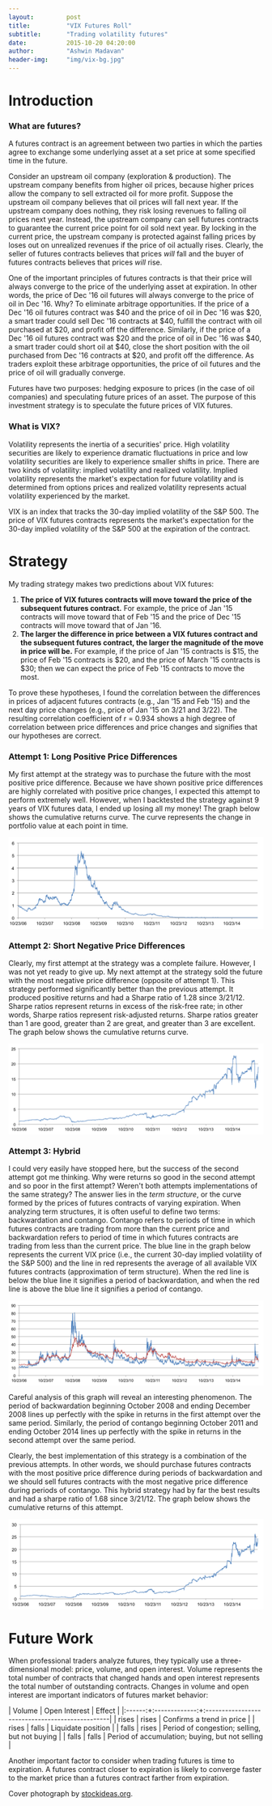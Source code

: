 ```yaml
---
layout:         post
title:          "VIX Futures Roll"
subtitle:       "Trading volatility futures"
date:           2015-10-20 04:20:00
author:         "Ashwin Madavan"
header-img:     "img/vix-bg.jpg"
---
```


# Introduction

### What are futures?
A futures contract is an agreement between two parties in which the parties agree to exchange some underlying asset at a set price at some specified time in the future.

Consider an upstream oil company (exploration & production). The upstream company benefits from higher oil prices, because higher prices allow the company to sell extracted oil for more profit. Suppose the upstream oil company believes that oil prices will fall next year. If the upstream company does nothing, they risk losing revenues to falling oil prices next year. Instead, the upstream company can sell futures contracts to guarantee the current price point for oil sold next year. By locking in the current price, the upstream company is protected against falling prices by loses out on unrealized revenues if the price of oil actually rises. Clearly, the seller of futures contracts believes that prices *will* fall and the buyer of futures contracts believes that prices *will* rise. 

One of the important principles of futures contracts is that their price will always converge to the price of the underlying asset at expiration. In other words, the price of Dec '16 oil futures will always converge to the price of oil in Dec '16. Why? To eliminate arbitrage opportunities. If the price of a Dec '16 oil futures contract was $40 and the price of oil in Dec '16 was $20, a smart trader could sell Dec '16 contracts at $40, fulfill the contract with oil purchased at $20, and profit off the difference. Similarly, if the price of a Dec '16 oil futures contract was $20 and the price of oil in Dec '16 was $40, a smart trader could short oil at $40, close the short position with the oil purchased from Dec '16 contracts at $20, and profit off the difference. As traders exploit these arbitrage opportunities, the price of oil futures and the price of oil will gradually converge. 

Futures have two purposes: hedging exposure to prices (in the case of oil companies) and speculating future prices of an asset. The purpose of this investment strategy is to speculate the future prices of VIX futures.

### What is VIX?
Volatility represents the inertia of a securities' price. High volatility securities are likely to experience dramatic fluctuations in price and low volatility securities are likely to experience smaller shifts in price. There are two kinds of volatility: implied volatility and realized volatility. Implied volatility represents the market's expectation for future volatility and is determined from options prices and realized volatility represents actual volatility experienced by the market.

VIX is an index that tracks the 30-day implied volatility of the S&P 500. The price of VIX futures contracts represents the market's expectation for the 30-day implied volatility of the S&P 500 at the expiration of the contract.

# Strategy
My trading strategy makes two predictions about VIX futures:

1. **The price of VIX futures contracts will move toward the price of the subsequent futures contract.** For example, the price of Jan '15 contracts will move toward that of Feb '15 and the price of Dec '15 contracts will move toward that of Jan '16. 
2. **The larger the difference in price between a VIX futures contract and the subsequent futures contract, the larger the magnitude of the move in price will be.** For example, if the price of Jan '15 contracts is $15, the price of Feb '15 contracts is $20, and the price of March '15 contracts is $30; then we can expect the price of Feb '15 contracts to move the most.

To prove these hypotheses, I found the correlation between the differences in prices of adjacent futures contracts (e.g., Jan '15 and Feb '15) and the next day price changes (e.g., price of Jan '15 on 3/21 and 3/22). The resulting correlation coefficient of r = 0.934 shows a high degree of correlation between price differences and price changes and signifies that our hypotheses are correct.

### Attempt 1: Long Positive Price Differences
My first attempt at the strategy was to purchase the future with the most positive price difference. Because we have shown positive price differences are highly correlated with positive price changes, I expected this attempt to perform extremely well. However, when I backtested the strategy against 9 years of VIX futures data, I ended up losing all my money! The graph below shows the cumulative returns curve. The curve represents the change in portfolio value at each point in time.

<img align="center" style="margin: 0 auto; display: block;" src="/img/vix-a1.png">

### Attempt 2: Short Negative Price Differences
Clearly, my first attempt at the strategy was a complete failure. However, I was not yet ready to give up. My next attempt at the strategy sold the future with the most negative price difference (opposite of attempt 1). This strategy performed significantly better than the previous attempt. It produced positive returns and had a Sharpe ratio of 1.28 since 3/21/12. Sharpe ratios represent returns in excess of the risk-free rate; in other words, Sharpe ratios represent risk-adjusted returns. Sharpe ratios greater than 1 are good, greater than 2 are great, and greater than 3 are excellent. The graph below shows the cumulative returns curve.

<img align="center" style="margin: 0 auto; display: block;" src="/img/vix-a2.png">

### Attempt 3: Hybrid
I could very easily have stopped here, but the success of the second attempt got me thinking. Why were returns so good in the second attempt and so poor in the first attempt? Weren't both attempts implementations of the same strategy? The answer lies in the *term structure*, or the curve formed by the prices of futures contracts of varying expiration. When analyzing term structures, it is often useful to define two terms: backwardation and contango. Contango refers to periods of time in which futures contracts are trading from more than the current price and backwardation refers to period of time in which futures contracts are trading from less than the current price. The blue line in the graph below represents the current VIX price (i.e., the current 30-day implied volatility of the S&P 500) and the line in red represents the average of all available VIX futures contracts (approximation of term structure). When the red line is below the blue line it signifies a period of backwardation, and when the red line is above the blue line it signifies a period of contango.

<img align="center" style="margin: 0 auto; display: block;" src="/img/vix-a3.png">

Careful analysis of this graph will reveal an interesting phenomenon. The period of backwardation beginning October 2008 and ending December 2008 lines up perfectly with the spike in returns in the first attempt over the same period. Similarly, the period of contango beginning October 2011 and ending October 2014 lines up perfectly with the spike in returns in the second attempt over the same period.

Clearly, the best implementation of this strategy is a combination of the previous attempts. In other words, we should purchase futures contracts with the most positive price difference during periods of backwardation and we should sell futures contracts with the most negative price difference during periods of contango. This hybrid strategy had by far the best results and had a sharpe ratio of 1.68 since 3/21/12. The graph below shows the cumulative returns of this attempt.

<img align="center" style="margin: 0 auto; display: block;" src="/img/vix-a4.png">

# Future Work
When professional traders analyze futures, they typically use a three-dimensional model: price, volume, and open interest. Volume represents the total number of contracts that changed hands and open interest represents the total number of outstanding contracts. Changes in volume and open interest are important indicators of futures market behavior:

| Volume | Open Interest | Effect										   |
|:------:+:-------------:+:------------------------------------------------|
| rises	 | rises		 | Confirms a trend in price				   	   |
| rises  | falls		 | Liquidate position							   |
| falls	 | rises		 | Period of congestion; selling, but not buying   |
| falls	 | falls		 | Period of accumulation; buying, but not selling |

Another important factor to consider when trading futures is time to expiration. A futures contract closer to expiration is likely to converge faster to the market price than a futures contract farther from expiration.

Cover photograph by [stockideas.org](http://www.stockideas.org/wp-content/uploads/2014/01/stocks-ranked-by-volatility.jpg).
